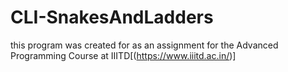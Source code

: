 # CLI-SnakesAndLadders
 this program was created for as an assignment for the Advanced Programming Course at IIITD[(https://www.iiitd.ac.in/)]
